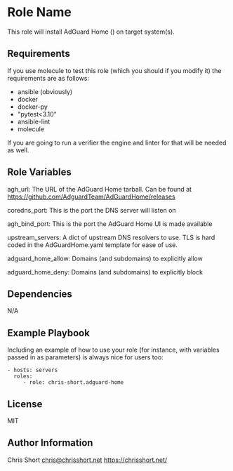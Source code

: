 Role Name
=========

This role will install AdGuard Home () on target system(s).

Requirements
------------

If you use molecule to test this role (which you should if you modify it) the requirements are as follows:

* ansible (obviously)
* docker
* docker-py
* "pytest<3.10"
* ansible-lint
* molecule

If you are going to run a verifier the engine and linter for that will be needed as well.

Role Variables
--------------

agh_url: The URL of the AdGuard Home tarball. Can be found at https://github.com/AdguardTeam/AdGuardHome/releases

coredns_port: This is the port the DNS server will listen on

agh_bind_port: This is the port the AdGuard Home UI is made available

upstream_servers: A dict of upstream DNS resolvers to use. TLS is hard coded in the AdGuardHome.yaml template for ease of use.

adguard_home_allow: Domains (and subdomains) to explicitly allow

adguard_home_deny: Domains (and subdomains) to explicitly block

Dependencies
------------

N/A

Example Playbook
----------------

Including an example of how to use your role (for instance, with variables
passed in as parameters) is always nice for users too:

    - hosts: servers
      roles:
         - role: chris-short.adguard-home

License
-------

MIT

Author Information
------------------

Chris Short
chris@chrisshort.net
https://chrisshort.net/